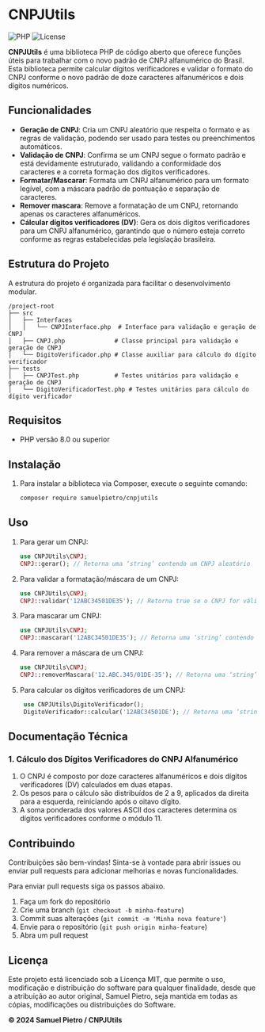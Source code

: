 # CNPJUtils
![PHP](https://img.shields.io/badge/PHP-%3E%3D%208.0-blue)
![License](https://img.shields.io/badge/license-mit-blue)

**CNPJUtils** é uma biblioteca PHP de código aberto que oferece funções úteis para trabalhar com o novo padrão de CNPJ
alfanumérico do Brasil. Esta biblioteca permite calcular dígitos verificadores e validar o formato do CNPJ conforme o
novo padrão de doze caracteres alfanuméricos e dois dígitos numéricos.

## Funcionalidades

- **Geração de CNPJ**: Cria um CNPJ aleatório que respeita o formato e as regras de validação, podendo ser usado para testes ou preenchimentos automáticos.
- **Validação de CNPJ**: Confirma se um CNPJ segue o formato padrão e está devidamente estruturado, validando a conformidade dos caracteres e a correta formação dos dígitos verificadores.
- **Formatar/Mascarar**: Formata um CNPJ alfanumérico para um formato legível, com a máscara padrão de pontuação e separação de caracteres.
- **Remover mascara**: Remove a formatação de um CNPJ, retornando apenas os caracteres alfanuméricos.
- **Cálcular dígitos verificadores (DV)**: Gera os dois dígitos verificadores para um CNPJ alfanumérico, garantindo que o número esteja correto conforme as regras estabelecidas pela legislação brasileira.

## Estrutura do Projeto
A estrutura do projeto é organizada para facilitar o desenvolvimento modular.

```plaintext
/project-root
├── src
│   ├── Interfaces
│   │   └── CNPJInterface.php  # Interface para validação e geração de CNPJ
│   ├── CNPJ.php              # Classe principal para validação e geração de CNPJ
│   └── DigitoVerificador.php # Classe auxiliar para cálculo do dígito verificador
├── tests
│   ├── CNPJTest.php          # Testes unitários para validação e geração de CNPJ
│   └── DigitoVerificadorTest.php # Testes unitários para cálculo do dígito verificador
```

## Requisitos
- PHP versão 8.0 ou superior

## Instalação


1. Para instalar a biblioteca via Composer, execute o seguinte comando:

   ```bash
   composer require samuelpietro/cnpjutils
   ```

## Uso

1. Para gerar um CNPJ:

   ```php
   use CNPJUtils\CNPJ;
   CNPJ::gerar(); // Retorna uma ‘string’ contendo um CNPJ aleatório
   ```
2. Para validar a formatação/máscara de um CNPJ:

   ```php
   use CNPJUtils\CNPJ;
   CNPJ::validar('12ABC34501DE35'); // Retorna true se o CNPJ for válido e false se for inválido
   ```
   
3. Para mascarar um CNPJ:

   ```php
   use CNPJUtils\CNPJ;
   CNPJ::mascarar('12ABC34501DE35'); // Retorna uma ‘string’ contendo o CNPJ formatado
   ```

4. Para remover a máscara de um CNPJ:

   ```php
   use CNPJUtils\CNPJ;
   CNPJ::removerMascara('12.ABC.345/01DE-35'); // Retorna uma ‘string’ contendo o CNPJ sem máscara
   ```
   
5. Para calcular os dígitos verificadores de um CNPJ:

   ```php
    use CNPJUtils\DigitoVerificador();
    DigitoVerificador::calcular('12ABC34501DE'); // Retorna uma ‘string’ contendo os dígitos verificadores
    ```


## Documentação Técnica

### 1. Cálculo dos Dígitos Verificadores do CNPJ Alfanumérico
1. O CNPJ é composto por doze caracteres alfanuméricos e dois dígitos verificadores (DV) calculados em duas etapas.
2. Os pesos para o cálculo são distribuídos de 2 a 9, aplicados da direita para a esquerda, reiniciando após o oitavo dígito.
3. A soma ponderada dos valores ASCII dos caracteres determina os dígitos verificadores conforme o módulo 11.


## Contribuindo

Contribuições são bem-vindas! Sinta-se à vontade para abrir issues ou enviar pull requests para adicionar melhorias e novas funcionalidades.

Para enviar pull requests siga os passos abaixo.
1. Faça um fork do repositório
2. Crie uma branch (`git checkout -b minha-feature`)
3. Commit suas alterações (`git commit -m 'Minha nova feature'`)
4. Envie para o repositório (`git push origin minha-feature`)
5. Abra um pull request

## Licença

Este projeto está licenciado sob a Licença MIT, que permite o uso, modificação e distribuição do software para qualquer
finalidade, desde que a atribuição ao autor original, Samuel Pietro, seja mantida em todas as cópias, modificações ou
distribuições do Software.

**© 2024 Samuel Pietro / CNPJUtils**


